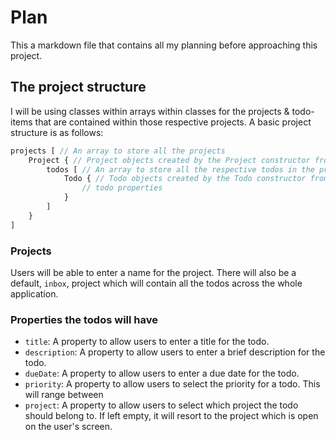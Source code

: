 # Plan

This a markdown file that contains all my planning before approaching this project.

## The project structure

I will be using classes within arrays within classes for the projects & todo-items that are contained within those respective projects. A basic project structure is as follows:

```js
projects [ // An array to store all the projects
    Project { // Project objects created by the Project constructor from the Project class
        todos [ // An array to store all the respective todos in the project
            Todo { // Todo objects created by the Todo constructor from the Todo class
                // todo properties
            }
        ]
    }
]
```

### Projects 

Users will be able to enter a name for the project. There will also be a default, `inbox`, project which will contain all the todos across the whole application.

### Properties the todos will have

- `title`: A property to allow users to enter a title for the todo.
- `description`: A property to allow users to enter a brief description for the todo.
- `dueDate`: A property to allow users to enter a due date for the todo.
- `priority`: A property to allow users to select the priority for a todo. This will range between
- `project`: A property to allow users to select which project the todo should belong to. If left empty, it will resort to the project which is open on the user's screen.
